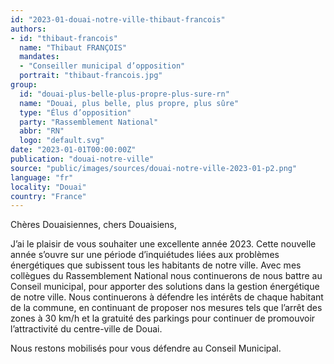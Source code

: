 ```yaml
---
id: "2023-01-douai-notre-ville-thibaut-francois"
authors:
- id: "thibaut-francois"
  name: "Thibaut FRANÇOIS"
  mandates: 
  - "Conseiller municipal d’opposition"
  portrait: "thibaut-francois.jpg"
group:
  id: "douai-plus-belle-plus-propre-plus-sure-rn"
  name: "Douai, plus belle, plus propre, plus sûre"
  type: "Élus d’opposition"
  party: "Rassemblement National"
  abbr: "RN"
  logo: "default.svg"
date: "2023-01-01T00:00:00Z"
publication: "douai-notre-ville"
source: "public/images/sources/douai-notre-ville-2023-01-p2.png"
language: "fr"
locality: "Douai"
country: "France"
---
```


Chères Douaisiennes, chers Douaisiens,

J’ai le plaisir de vous souhaiter une excellente année 2023. Cette nouvelle année s’ouvre sur une période d’inquiétudes liées aux problèmes énergétiques que subissent tous les habitants de notre ville. Avec mes collègues du Rassemblement National nous continuerons de nous battre au Conseil municipal, pour apporter des solutions dans la gestion énergétique de notre ville.
Nous continuerons à défendre les intérêts de chaque habitant de la commune, en continuant de proposer nos mesures tels que l’arrêt des zones à 30 km/h et la gratuité des parkings pour continuer de promouvoir l’attractivité du centre-ville de Douai.

Nous restons mobilisés pour vous défendre au Conseil Municipal.
